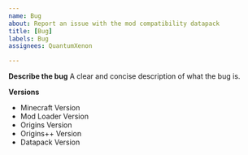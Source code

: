 ```yaml
---
name: Bug
about: Report an issue with the mod compatibility datapack
title: [Bug]
labels: Bug
assignees: QuantumXenon

---
```


**Describe the bug**
A clear and concise description of what the bug is.

**Versions**
- Minecraft Version
- Mod Loader Version
- Origins Version
- Origins++ Version
- Datapack Version
